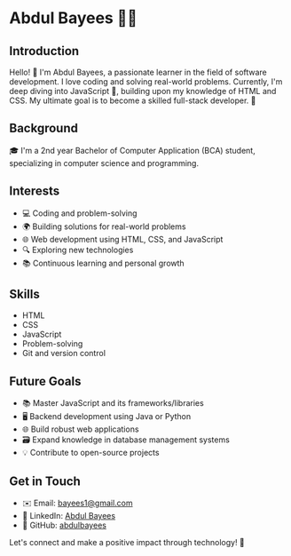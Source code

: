 # Abdul Bayees 👨‍💻

## Introduction
Hello! 👋 I'm Abdul Bayees, a passionate learner in the field of software development. I love coding and solving real-world problems. Currently, I'm deep diving into JavaScript 🚀, building upon my knowledge of HTML and CSS. My ultimate goal is to become a skilled full-stack developer. 💪

## Background
🎓 I'm a 2nd year Bachelor of Computer Application (BCA) student, specializing in computer science and programming. 

## Interests
- 💻 Coding and problem-solving
- 🌍 Building solutions for real-world problems
- 🌐 Web development using HTML, CSS, and JavaScript
- 🔍 Exploring new technologies
- 📚 Continuous learning and personal growth

## Skills
- HTML
- CSS
- JavaScript
- Problem-solving
- Git and version control

## Future Goals
- 📚 Master JavaScript and its frameworks/libraries
- 🖥️ Backend development using Java or Python
- 🌐 Build robust web applications
- 🗃️ Expand knowledge in database management systems
- 💡 Contribute to open-source projects

## Get in Touch
- ✉️ Email: bayees1@gmail.com
- 💼 LinkedIn: [Abdul Bayees]([https://www.linkedin.com/in/abdulbayees](https://www.linkedin.com/in/abdul-bayees-2941b6202/))
- 🐙 GitHub: [abdulbayees](https://github.com/ab7022dulbayees)

Let's connect and make a positive impact through technology! 🚀
